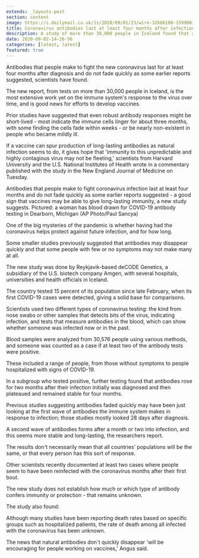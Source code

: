 ```yaml
---
extends: _layouts.post
section: content
image: https://i.dailymail.co.uk/1s/2020/09/01/23/wire-32666100-1599001175-857_636x382.jpg 
title: Coronavirus antibodies last at least four months after infection, largest study to-date finds 
description: A study of more than 30,000 people in Iceland found that about one percent of the population had been infected, but developed antibodies that become stable after a month or two. 
date: 2020-09-02-14-26-56 
categories: [latest, latest] 
featured: true 
--- 
```

Antibodies that people make to fight the new coronavirus last for at least four months after diagnosis and do not fade quickly as some earlier reports suggested, scientists have found.

The new report, from tests on more than 30,000 people in Iceland, is the most extensive work yet on the immune system's response to the virus over time, and is good news for efforts to develop vaccines.

Prior studies have suggested that even robust antibody responses might be short-lived - most indicate the immune cells linger for about three months, with some finding the cells fade within weeks - or be nearly non-existent in people who became mildly ill.  

If a vaccine can spur production of long-lasting antibodies as natural infection seems to do, it gives hope that 'immunity to this unpredictable and highly contagious virus may not be fleeting,' scientists from Harvard University and the U.S. National Institutes of Health wrote in a commentary published with the study in the New England Journal of Medicine on Tuesday. 

Antibodies that people make to fight coronavirus infection last at least four months and do not fade quickly as some earlier reports suggested - a good sign that vaccines may be able to give long-lasting immunity, a new study suggests. Pictured: a woman has blood drawn for COVID-19 antibody testing in Dearborn, Michigan (AP Photo/Paul Sancya)

One of the big mysteries of the pandemic is whether having had the coronavirus helps protect against future infection, and for how long. 

Some smaller studies previously suggested that antibodies may disappear quickly and that some people with few or no symptoms may not make many at all.

The new study was done by Reykjavik-based deCODE Genetics, a subsidiary of the U.S. biotech company Amgen, with several hospitals, universities and health officials in Iceland. 

The country tested 15 percent of its population since late February, when its first COVID-19 cases were detected, giving a solid base for comparisons.

Scientists used two different types of coronavirus testing: the kind from nose swabs or other samples that detects bits of the virus, indicating infection, and tests that measure antibodies in the blood, which can show whether someone was infected now or in the past.

Blood samples were analyzed from 30,576 people using various methods, and someone was counted as a case if at least two of the antibody tests were positive. 

These included a range of people, from those without symptoms to people hospitalized with signs of COVID-19.

In a subgroup who tested positive, further testing found that antibodies rose for two months after their infection initially was diagnosed and then plateaued and remained stable for four months.

Previous studies suggesting antibodies faded quickly may have been just looking at the first wave of antibodies the immune system makes in response to infection; those studies mostly looked 28 days after diagnosis. 

A second wave of antibodies forms after a month or two into infection, and this seems more stable and long-lasting, the researchers report.

The results don't necessarily mean that all countries' populations will be the same, or that every person has this sort of response. 

Other scientists recently documented at least two cases where people seem to have been reinfected with the coronavirus months after their first bout.

The new study does not establish how much or which type of antibody confers immunity or protection - that remains unknown.

The study also found:

Although many studies have been reporting death rates based on specific groups such as hospitalized patients, the rate of death among all infected with the coronavirus has been unknown.

The news that natural antibodies don´t quickly disappear 'will be encouraging for people working on vaccines,' Angus said.

